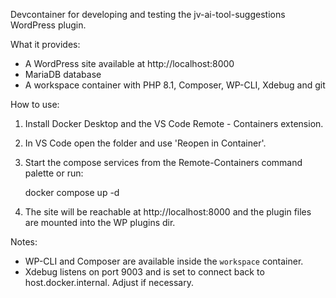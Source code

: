 Devcontainer for developing and testing the jv-ai-tool-suggestions WordPress plugin.

What it provides:
- A WordPress site available at http://localhost:8000
- MariaDB database
- A workspace container with PHP 8.1, Composer, WP-CLI, Xdebug and git

How to use:
1. Install Docker Desktop and the VS Code Remote - Containers extension.
2. In VS Code open the folder and use 'Reopen in Container'.
3. Start the compose services from the Remote-Containers command palette or run:

   docker compose up -d

4. The site will be reachable at http://localhost:8000 and the plugin files are mounted into the WP plugins dir.

Notes:
- WP-CLI and Composer are available inside the `workspace` container.
- Xdebug listens on port 9003 and is set to connect back to host.docker.internal. Adjust if necessary.


